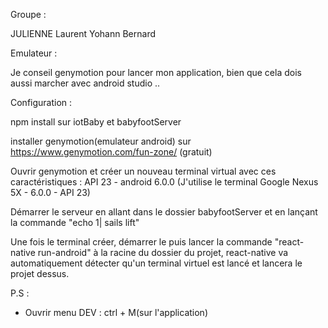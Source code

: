 Groupe : 

JULIENNE Laurent
Yohann Bernard

Emulateur : 

Je conseil genymotion pour lancer mon application, bien que cela dois aussi marcher avec android studio ..


Configuration : 

npm install sur iotBaby et babyfootServer

installer genymotion(emulateur android) sur https://www.genymotion.com/fun-zone/ (gratuit)

Ouvrir genymotion et créer un nouveau terminal virtual avec ces caractéristiques : API 23 - android 6.0.0 (J'utilise le terminal Google Nexus 5X - 6.0.0 - API 23)

Démarrer le serveur en allant dans le dossier babyfootServer et en lançant la commande "echo 1| sails lift"

Une fois le terminal créer, démarrer le puis lancer la commande "react-native run-android" à la racine du dossier du projet, react-native va automatiquement détecter qu'un terminal virtuel est lancé et lancera le projet dessus.

P.S : 
- Ouvrir menu DEV : ctrl + M(sur l'application)
